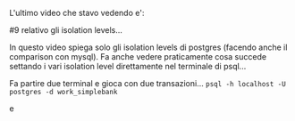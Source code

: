 

L'ultimo video che stavo vedendo e':

#9 relativo gli isolation levels...

In questo video spiega solo gli isolation levels di postgres (facendo anche il comparison con mysql).
Fa anche vedere praticamente cosa succede settando i vari isolation level direttamente nel terminale di psql...

Fa partire due terminal e gioca con due transazioni...
`psql -h localhost -U postgres -d work_simplebank`


e
